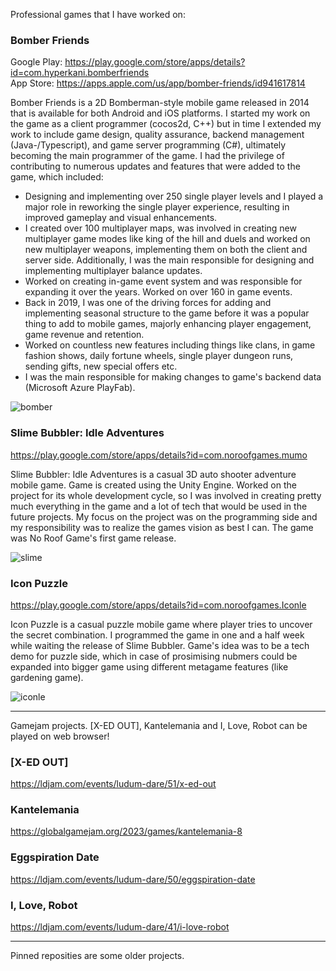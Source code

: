 
Professional games that I have worked on:

### **Bomber Friends**
Google Play: https://play.google.com/store/apps/details?id=com.hyperkani.bomberfriends \
App Store: https://apps.apple.com/us/app/bomber-friends/id941617814

Bomber Friends is a 2D Bomberman-style mobile game released in 2014 that is available for both Android and iOS platforms. I started my work on the game as a client programmer (cocos2d, C++) but in time I extended my work to include game design, quality assurance, backend management (Java-/Typescript), and game server programming (C#), ultimately becoming the main programmer of the game. I had the privilege of contributing to numerous updates and features that were added to the game, which included:
- Designing and implementing over 250 single player levels and I played a major role in reworking the single player experience, resulting in improved gameplay and visual enhancements.
- I created over 100 multiplayer maps, was involved in creating new multiplayer game modes like king of the hill and duels and worked on new multiplayer weapons, implementing them on both the client and server side. Additionally, I was the main responsible for designing and implementing multiplayer balance updates.
- Worked on creating in-game event system and was responsible for expanding it over the years. Worked on over 160 in game events.
- Back in 2019, I was one of the driving forces for adding and implementing seasonal structure to the game before it was a popular thing to add to mobile games, majorly enhancing player engagement, game revenue and retention.
- Worked on countless new features including things like clans, in game fashion shows,  daily fortune wheels, single player dungeon runs, sending gifts, new special offers etc.
- I was the main responsible for making changes to game's backend data (Microsoft Azure PlayFab).

![bomber](https://user-images.githubusercontent.com/4212615/235475628-3ac32fc5-e201-454b-a6ca-c225940cb0c9.png)

### **Slime Bubbler: Idle Adventures**
https://play.google.com/store/apps/details?id=com.noroofgames.mumo

Slime Bubbler: Idle Adventures is a casual 3D auto shooter adventure mobile game. Game is created using the Unity Engine. Worked on the project for its whole development cycle, so I was involved in creating pretty much everything in the game and a lot of tech that would be used in the future projects. My focus on the project was on the programming side and my responsibility was to realize the games vision as best I can. The game was No Roof Game's first game release.

![slime](https://user-images.githubusercontent.com/4212615/235475625-dce0eda3-1ea7-49df-a162-5edaa23f2322.png)

### **Icon Puzzle**
https://play.google.com/store/apps/details?id=com.noroofgames.Iconle

Icon Puzzle is a casual puzzle mobile game where player tries to uncover the secret combination. I programmed the game in one and a half week while waiting the release of Slime Bubbler. Game's idea was to be a tech demo for puzzle side, which in case of prosimising nubmers could be expanded into bigger game using different metagame features (like gardening game).

![iconle](https://user-images.githubusercontent.com/4212615/235475622-5edf2933-020e-42cf-af35-2d3fdda7f5bb.png)

-----------------------------------------------------------------------------------------------------------------------------------------------------------------------

Gamejam projects. [X-ED OUT], Kantelemania and I, Love, Robot can be played on web browser!

### **[X-ED OUT]**
https://ldjam.com/events/ludum-dare/51/x-ed-out

### **Kantelemania**
https://globalgamejam.org/2023/games/kantelemania-8

### **Eggspiration Date** 
https://ldjam.com/events/ludum-dare/50/eggspiration-date

### **I, Love, Robot**
https://ldjam.com/events/ludum-dare/41/i-love-robot

-----------------------------------------------------------------------------------------------------------------------------------------------------------------------

Pinned reposities are some older projects.

<!--
**F1nde/F1nde** is a ✨ _special_ ✨ repository because its `README.md` (this file) appears on your GitHub profile.

Here are some ideas to get you started:

- 🔭 I’m currently working on ...
- 🌱 I’m currently learning ...
- 👯 I’m looking to collaborate on ...
- 🤔 I’m looking for help with ...
- 💬 Ask me about ...
- 📫 How to reach me: ...
- 😄 Pronouns: ...
- ⚡ Fun fact: ...
-->
